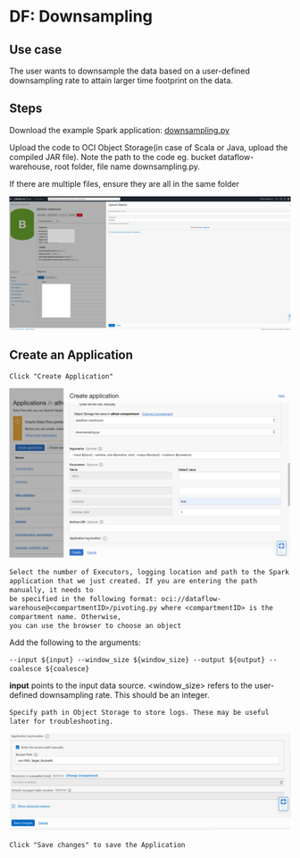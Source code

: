 # DF: Downsampling

## Use case

The user wants to downsample the data based on a user-defined downsampling rate to attain larger time footprint on the data.
## Steps


Download the example Spark application: [downsampling.py](./example_code/downsampling.py)

Upload the code to OCI Object Storage(in case of Scala or Java, upload the compiled JAR file). Note the path to the code eg. bucket dataflow-
warehouse, root folder, file name downsampling.py.

If there are multiple files, ensure they are all in the same folder

![image info](./utils/upload_object.png)
## Create an Application

```
Click "Create Application"
```

![image info](./utils/DW1.png)

```
Select the number of Executors, logging location and path to the Spark application that we just created. If you are entering the path manually, it needs to
be specified in the following format: oci://dataflow-warehouse@<compartmentID>/pivoting.py where <compartmentID> is the compartment name. Otherwise,
you can use the browser to choose an object
```

Add the following to the arguments:

```
--input ${input} --window_size ${window_size} --output ${output} --coalesce ${coalesce}
```
<b>input</b> points to the input data source. <window_size> refers to the user-defined downsampling rate. This should be an integer.


```
Specify path in Object Storage to store logs. These may be useful later for troubleshooting.
```
![image info](./utils/P6.png)


```
Click "Save changes" to save the Application
```


